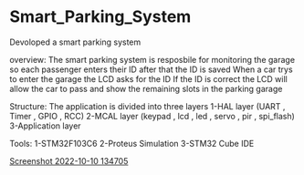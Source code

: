 # Smart_Parking_System

Devoloped a smart parking system 

overview: 
The smart parking system is resposbile for monitoring the garage so each passenger enters their ID after that the ID is saved 
When a car trys to enter the garage the LCD asks for the ID 
If the ID is correct the LCD will allow the car to pass and show the remaining slots in the parking garage

Structure:
The application is divided into three layers 
1-HAL layer (UART , Timer , GPIO , RCC)
2-MCAL layer (keypad , lcd , led , servo , pir , spi_flash)
3-Application layer

Tools:
1-STM32F103C6
2-Proteus Simulation
3-STM32 Cube IDE



[Screenshot 2022-10-10 134705](https://user-images.githubusercontent.com/77931158/194839996-f9d9b8df-7759-4f4a-bac5-6829cee66c83.png)
